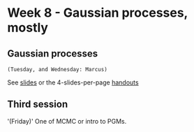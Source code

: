 # Week 8 - Gaussian processes, mostly

## Gaussian processes 
`(Tuesday, and Wednesday: Marcus)`

See [slides](Gaussian_Process_slides.pdf) or the 4-slides-per-page [handouts](Gaussian_Process_handouts.pdf)


## Third session
'(Friday)'
One of MCMC or intro to PGMs.
